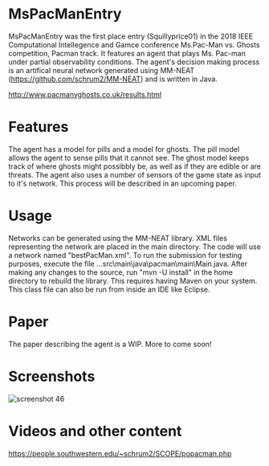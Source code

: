 # MsPacManEntry
MsPacManEntry was the first place entry (Squillyprice01) in the 2018 IEEE Computational Intellegence and Gamce conference Ms.Pac-Man vs. Ghosts competition, Pacman track. It features an agent that plays Ms. Pac-man under partial observability conditions. The agent's decision making process is an artifical neural network generated using MM-NEAT (https://github.com/schrum2/MM-NEAT) and is written in Java.

http://www.pacmanvghosts.co.uk/results.html

# Features
The agent has a model for pills and a model for ghosts. The pill model allows the agent to sense pills that it cannot see. The ghost model keeps track of where ghosts might possibbly be, as well as if they are edible or are threats. The agent also uses a number of sensors of the game state as input to it's network. This process will be described in an upcoming paper.

# Usage
Networks can be generated using the MM-NEAT library. XML files representing the network are placed in the main directory. The code will use a network named "bestPacMan.xml". To run the submission for testing purposes, execute the file ...src\main\java\pacman\main\Main.java. After making any changes to the source, run "mvn -U install" in the home directory to rebuild the library. This requires having Maven on your system. This class file can also be run from inside an IDE like Eclipse.

# Paper
The paper describing the agent is a WIP. More to come soon!

# Screenshots
![screenshot 46](https://user-images.githubusercontent.com/15305479/46963246-b8c79b00-d06a-11e8-8b1a-43888be2249d.png)

# Videos and other content

https://people.southwestern.edu/~schrum2/SCOPE/popacman.php
